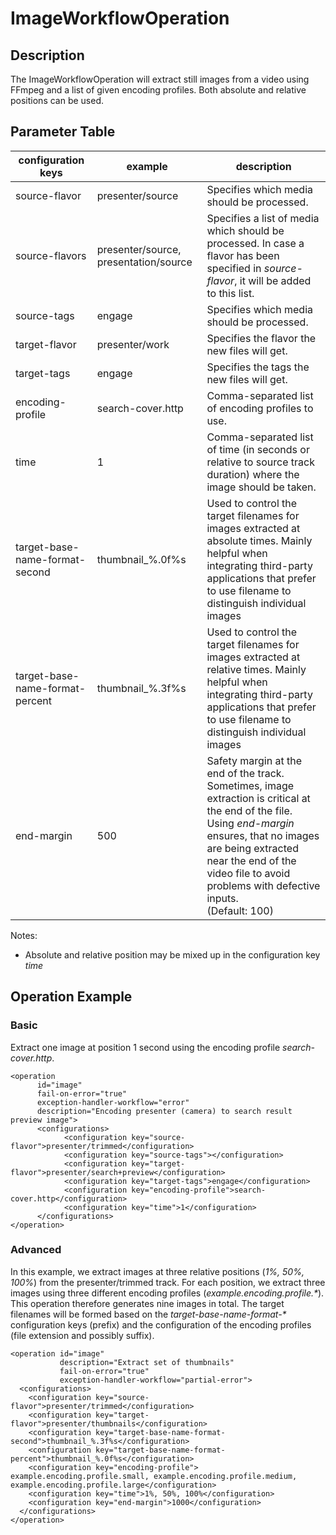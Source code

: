 # ImageWorkflowOperation

## Description
The ImageWorkflowOperation will extract still images from a video using FFmpeg and a list of given encoding profiles.
Both absolute and relative positions can be used.

## Parameter Table

|configuration keys|example|description|
|------------------|-------|-----------|
|source-flavor|presenter/source|Specifies which media should be processed.|
|source-flavors|presenter/source, presentation/source|Specifies a list of media which should be processed. In case a flavor has been specified in *source-flavor*, it will be added to this list.|
|source-tags	|engage	|Specifies which media should be processed.|
|target-flavor|presenter/work|Specifies the flavor the new files will get.|
|target-tags	|engage	|Specifies the tags the new files will get.	 |
|encoding-profile	|search-cover.http	|Comma-separated list of encoding profiles to use.	 |
|time	|1	|Comma-separated list of time (in seconds or relative to source track duration) where the image should be taken.	 |
|target-base-name-format-second|thumbnail_%.0f%s|Used to control the target filenames for images extracted at absolute times. Mainly helpful when integrating third-party applications that prefer to use filename to distinguish individual images|
|target-base-name-format-percent|thumbnail_%.3f%s|Used to control the target filenames for images extracted at relative times. Mainly helpful when integrating third-party applications that prefer to use filename to distinguish individual images|
|end-margin|500|Safety margin at the end of the track. Sometimes, image extraction is critical at the end of the file. Using *end-margin* ensures, that no images are being extracted near the end of the video file to avoid problems with defective inputs.</br>(Default: 100)|

Notes:

* Absolute and relative position may be mixed up in the configuration key *time*


## Operation Example

### Basic

Extract one image at position 1 second using the encoding profile *search-cover.http*.

    <operation
          id="image"
          fail-on-error="true"
          exception-handler-workflow="error"
          description="Encoding presenter (camera) to search result preview image">
          <configurations>
                <configuration key="source-flavor">presenter/trimmed</configuration>
                <configuration key="source-tags"></configuration>
                <configuration key="target-flavor">presenter/search+preview</configuration>
                <configuration key="target-tags">engage</configuration>
                <configuration key="encoding-profile">search-cover.http</configuration>
                <configuration key="time">1</configuration>
          </configurations>
    </operation>

### Advanced

In this example, we extract images at three relative positions (*1%, 50%, 100%*) from the presenter/trimmed track. For
each position, we extract three images using three different encoding profiles (*example.encoding.profile.\**). This
operation therefore generates nine images in total. The target filenames will be formed based on the
*target-base-name-format-\** configuration keys (prefix) and the configuration of the encoding profiles (file extension
and possibly suffix).

    <operation id="image"
               description="Extract set of thumbnails"
               fail-on-error="true"
               exception-handler-workflow="partial-error">
      <configurations>
        <configuration key="source-flavor">presenter/trimmed</configuration>
        <configuration key="target-flavor">presenter/thumbnails</configuration>
        <configuration key="target-base-name-format-second">thumbnail_%.3f%s</configuration>
        <configuration key="target-base-name-format-percent">thumbnail_%.0f%s</configuration>
        <configuration key="encoding-profile"> example.encoding.profile.small, example.encoding.profile.medium, example.encoding.profile.large</configuration>
        <configuration key="time">1%, 50%, 100%</configuration>
        <configuration key="end-margin">1000</configuration>
      </configurations>
    </operation>